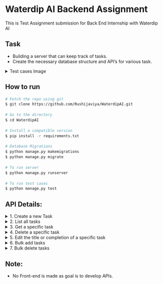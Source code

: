 Waterdip AI Backend Assignment
========

This is Test Assignment submission for Back End Internship with Waterdip AI

Task
--------

- Building a server that can keep track of tasks.
- Create the necessary database structure and API’s for various task.

<details><summary>Test cases Image</summary>

--------
![Test case](Testcase.png)
</details>

## How to run
```bash
# Fetch the repo using git
$ git clone https://github.com/Rushijaviya/WaterdipAI.git

# Go to the directory
$ cd WaterdipAI

# Install a compatible version
$ pip install -r requirements.txt

# Database Migrations
$ python manage.py makemigrations
$ python manage.py migrate

# To run server
$ python manage.py runserver

# To run test cases
$ python manage.py test
```

## API Details:
<details><summary>1. Create a new Task</summary>

    - URL: /v1/tasks
    - Request Type: POST
    - Input: {title: "Test Task 2"}
</details>

<details><summary>2. List all tasks</summary>

    - URL: /v1/tasks
    - Request Type: GET
    - Input: None
</details>

<details><summary>3. Get a specific task</summary>

    - URL: /v1/tasks/{id}
    - Request Type: GET
    - Input: id (passed through the URL)
</details>

<details><summary>4. Delete a specific task</summary>

    - URL: /v1/tasks/{id}
    - Request Type: DELETE 
    - Input: id (passed through the URL)
</details>

<details><summary>5. Edit the title or completion of a specific task</summary>

    - URL: /v1/tasks/{id}
    - Request Type: PUT
    - Input: {title: "Test Task 2", is_completed: false}
</details>

<details><summary>6. Bulk add tasks</summary>

    - URL: /v1/tasks
    - Request Type: POST
    - Input: {
        tasks: [
            {title: "Test Task 1", is_completed: true},
            {title: "Test Task 2", is_completed: false},
            {title: "Test Task 3", is_completed: true}
        ]
    }
</details>

<details><summary>7. Bulk delete tasks</summary>

    - URL: /v1/tasks
    - Request Type: DELETE
    - Input: {
        tasks: [
            {id: 1},
            {id: 2},
            {id: 3}
        ]
    }
</details>

Note:
--------
- No Front-end is made as goal is to develop APIs.